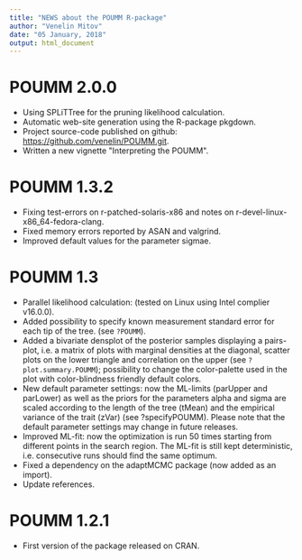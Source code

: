 ```yaml
---
title: "NEWS about the POUMM R-package"
author: "Venelin Mitov"
date: "05 January, 2018"
output: html_document
---
```


# POUMM 2.0.0
* Using SPLiTTree for the pruning likelihood calculation.
* Automatic web-site generation using the R-package pkgdown.
* Project source-code published on github: https://github.com/venelin/POUMM.git.
* Written a new vignette "Interpreting the POUMM".

# POUMM 1.3.2
* Fixing test-errors on r-patched-solaris-x86 and notes on r-devel-linux-x86_64-fedora-clang.
* Fixed memory errors reported by ASAN and valgrind.
* Improved default values for the parameter sigmae.

# POUMM 1.3
* Parallel likelihood calculation: (tested on Linux using Intel complier v16.0.0).
* Added possibility to specify known measurement standard error for each tip of the tree. 
(see `?POUMM`).
* Added a bivariate densplot of the posterior samples displaying a pairs-plot, i.e. a 
matrix of plots with marginal densities at the diagonal, scatter plots on the
lower triangle and correlation on the upper (see `?plot.summary.POUMM`);
possibility to change the color-palette used in the plot with color-blindness
friendly default colors.
* New default parameter settings: now the ML-limits (parUpper and parLower) as well as the
priors for the parameters alpha and sigma are scaled according to the length of the tree (tMean)
and the empirical variance of the trait (zVar) (see ?specifyPOUMM). 
Please note that the default parameter settings may change in future releases. 
* Improved ML-fit: now the optimization is run 50 times starting from different points in the 
search region. The ML-fit is still kept deterministic, i.e. consecutive runs should find the same
optimum.
* Fixed a dependency on the adaptMCMC package (now added as an import).
* Update references.

# POUMM 1.2.1
* First version of the package released on CRAN.

